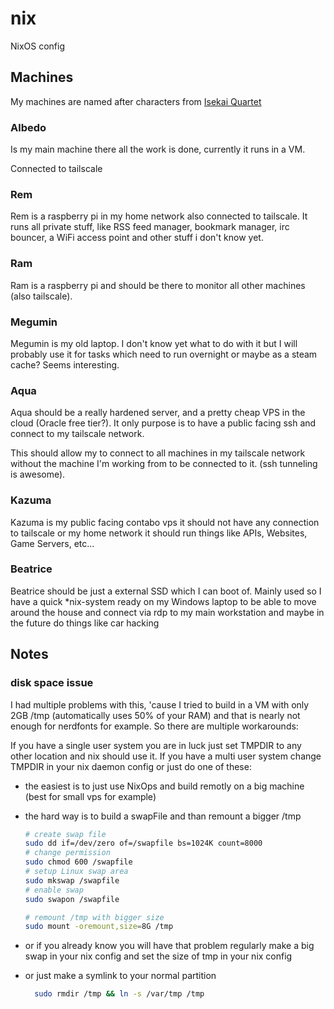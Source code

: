 # nix

NixOS config

## Machines

My machines are named after characters from [Isekai Quartet](https://myanimelist.net/anime/38472/Isekai_Quartet/)

### Albedo

Is my main machine there all the work is done, currently it runs in a VM.

Connected to tailscale

### Rem

Rem is a raspberry pi in my home network also connected to tailscale. It runs all private stuff, like RSS feed manager, bookmark manager, irc bouncer, a WiFi access point and other stuff i don't know yet.  

### Ram

Ram is a raspberry pi and should be there to monitor all other machines (also tailscale).

### Megumin

Megumin is my old laptop. I don't know yet what to do with it but I will probably use it for tasks which need to run overnight or maybe as a steam cache? Seems interesting.

### Aqua

Aqua should be a really hardened server, and a pretty cheap VPS in the cloud (Oracle free tier?). It only purpose is to have a public facing ssh and connect to my tailscale network.

This should allow my to connect to all machines in my tailscale network without the machine I'm working from to be connected to it. (ssh tunneling is awesome).

### Kazuma

Kazuma is my public facing contabo vps it should not have any connection to tailscale or my home network it should run things like APIs, Websites, Game Servers, etc...  

### Beatrice

Beatrice should be just a external SSD which I can boot of. Mainly used so I have a quick *nix-system ready on my Windows laptop to be able to move around the house and connect via rdp to my main workstation and maybe in the future do things like car hacking

## Notes

### disk space issue

I had multiple problems with this, 'cause I tried to build in a VM with only 2GB /tmp (automatically uses 50% of your RAM) and that is nearly not enough for nerdfonts for example. So there are multiple workarounds:  

If you have a single user system you are in luck just set TMPDIR to any other location and nix should use it.
If you have a multi user system change TMPDIR in your nix daemon config or just do one of these:

- the easiest is to just use NixOps and build remotly on a big machine (best for small vps for example)  
- the hard way is to build a swapFile and than remount a bigger /tmp  

    ```bash
    # create swap file
    sudo dd if=/dev/zero of=/swapfile bs=1024K count=8000
    # change permission
    sudo chmod 600 /swapfile
    # setup Linux swap area
    sudo mkswap /swapfile
    # enable swap
    sudo swapon /swapfile

    # remount /tmp with bigger size
    sudo mount -oremount,size=8G /tmp
    ```

- or if you already know you will have that problem regularly make a big swap in your nix config and set the size of tmp in your nix config
- or just make a symlink to your normal partition  

  ```bash
    sudo rmdir /tmp && ln -s /var/tmp /tmp
  ```

